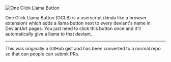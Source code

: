 ![One Click Llama Button](http://kishanbagaria.com/--/oclb.png)

One Click Llama Button (OCLB) is a userscript (kinda like a browser extension) which adds a llama button next to every deviant's name in DeviantArt pages. You just need to click this button once and it'll automatically give a llama to that deviant.

---

This was originally a GitHub gist and has been converted to a normal repo so that can people can submit PRs.

